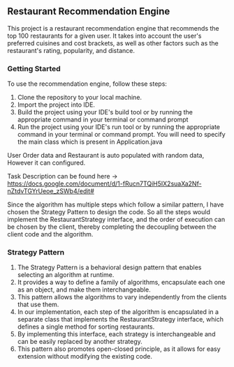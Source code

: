 ## Restaurant Recommendation Engine
This project is a restaurant recommendation engine that recommends the top 100 restaurants for a given user. It takes into account the user's preferred cuisines and cost brackets, as well as other factors such as the restaurant's rating, popularity, and distance.

### Getting Started
To use the recommendation engine, follow these steps:

1. Clone the repository to your local machine.
2. Import the project into IDE.
3. Build the project using your IDE's build tool or by running the appropriate command in your terminal or command prompt
4. Run the project using your IDE's run tool or by running the appropriate command in your terminal or command prompt. You will need to specify the main class which is present in Application.java

User Order data and Restaurant is auto populated with random data, However it can configured.

Task Description can be found here -> https://docs.google.com/document/d/1-fRucn7TQiH5IX2suaXa2Nf-nZtdvTGYrUeoe_zSWb4/edit#

Since the algorithm has multiple steps which follow a similar pattern, 
I have chosen the Strategy Pattern to design the code. 
So all the steps would implement the RestaurantStrategy interface, and the order of execution can be chosen by the client, 
thereby completing the decoupling between the client code and the algorithm.

### Strategy Pattern
1. The Strategy Pattern is a behavioral design pattern that enables selecting an algorithm at runtime.
2. It provides a way to define a family of algorithms, encapsulate each one as an object, and make them interchangeable.
3. This pattern allows the algorithms to vary independently from the clients that use them.
4. In our implementation, each step of the algorithm is encapsulated in a separate class that implements the RestaurantStrategy interface, which defines a single method for sorting restaurants.
5. By implementing this interface, each strategy is interchangeable and can be easily replaced by another strategy.
6. This pattern also promotes open-closed principle, as it allows for easy extension without modifying the existing code.


